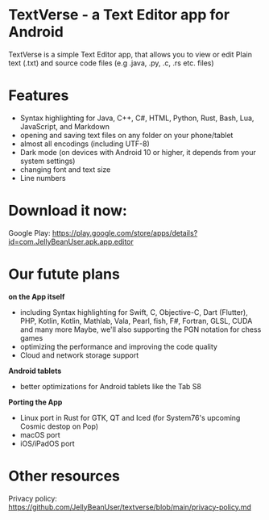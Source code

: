 # TextVerse - a Text Editor app for Android

TextVerse is a simple Text Editor app, that allows you to view or edit Plain text (.txt) and source code files (e.g .java, .py, .c, .rs etc. files)

# Features
- Syntax highlighting for Java, C++, C#, HTML, Python, Rust, Bash, Lua, JavaScript, and Markdown
- opening and saving text files on any folder on your phone/tablet
- almost all encodings (including UTF-8)
- Dark mode (on devices with Android 10 or higher, it depends from your system settings)
- changing font and text size
- Line numbers

# Download it now:
Google Play: https://play.google.com/store/apps/details?id=com.JellyBeanUser.apk.app.editor

# Our futute plans
__on the App itself__
- including Syntax highlighting for Swift, C, Objective-C, Dart (Flutter), PHP, Kotlin, Kotlin, Mathlab, Vala, Pearl, fish, F#, Fortran, GLSL, CUDA and many more
Maybe, we'll also supporting the PGN notation for chess games
- optimizing the performance and improving the code quality
- Cloud and network storage support

__Android tablets__
- better optimizations for Android tablets like the Tab S8

__Porting the App__
- Linux port in Rust for GTK, QT and Iced (for System76's upcoming Cosmic destop on Pop)
- macOS port
- iOS/iPadOS port

# Other resources
Privacy policy: https://github.com/JellyBeanUser/textverse/blob/main/privacy-policy.md
